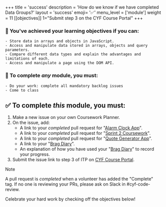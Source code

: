 +++
title = 'success'
description = 'How do we know if we have completed Data Groups?'
layout = 'success'
emoji= '✅'
menu_level = ['module']
weight = 11
[[objectives]]
1="Submit step 3 on the CYF Course Portal"
+++

### 🎯 You've achieved your learning objectives if you can:

```objectives
- Store data in arrays and objects in JavaScript.
- Access and manipulate data stored in arrays, objects and query parameters.
- Compare different data types and explain the advantages and limitations of each.
- Access and manipulate a page using the DOM API.
```

### 💯 To complete _any_ module, you must:

```objectives
- Do your work: complete all mandatory backlog issues
- Come to class
```

## ✅ To complete _this_ module, you must:

1. Make a new issue on your own Coursework Planner.
1. On the issue, add:
    - A link to your _completed_ pull request for "[Alarm Clock App](https://github.com/CodeYourFuture/Module-Data-Groups/issues/26)".
    - A link to your _completed_ pull request for "[Sprint 2 Coursework](https://github.com/CodeYourFuture/Module-Data-Groups/issues/14)".
    - A link to your _completed_ pull request for "[Quote Generator App](https://github.com/CodeYourFuture/Module-Data-Groups/issues/20)".
    - A link to your "[Brag Diary](https://github.com/CodeYourFuture/Module-Data-Groups/issues/10)".
    - An explanation of how you have used your "[Brag Diary](https://github.com/CodeYourFuture/Module-Data-Groups/issues/10)" to record your progress.
1. Submit the issue link to step 3 of ITP on [CYF Course Portal](https://application-process.codeyourfuture.io/).

> [!NOTE]
> A pull request is _completed_ when a volunteer has added the "Complete" tag. If no one is reviewing your PRs, please ask on Slack in #cyf-code-review.

Celebrate your hard work by checking off the objectives below!
